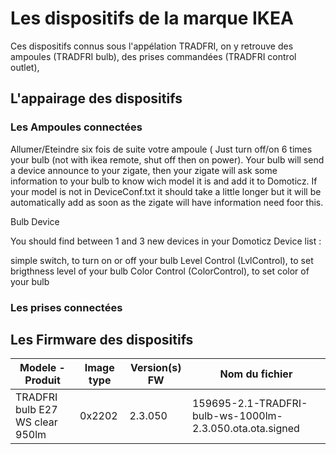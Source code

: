 # Les dispositifs de la marque IKEA

Ces dispositifs connus sous l'appélation TRADFRI, on y retrouve des ampoules (TRADFRI bulb), des prises commandées (TRADFRI control outlet), 

## L'appairage des dispositifs

### Les Ampoules connectées

Allumer/Eteindre six fois de suite votre ampoule (
Just turn off/on 6 times your bulb (not with ikea remote, shut off then on power). Your bulb will send a device announce to your zigate, then your zigate will ask some information to your bulb to know wich model it is and add it to Domoticz. If your model is not in DeviceConf.txt it should take a little longer but it will be automatically add as soon as the zigate will have information need foor this.

Bulb Device

You should find between 1 and 3 new devices in your Domoticz Device list :

simple switch, to turn on or off your bulb
Level Control (LvlControl), to set brigthness level of your bulb
Color Control (ColorControl), to set color of your bulb

### Les prises connectées

### 

## Les Firmware des dispositifs

| Modele - Produit                | Image type  | Version(s) FW | Nom du fichier                                           |
| ------------------------------- | ----------- | ------------- | -------------------------------------------------------- |
| TRADFRI bulb E27 WS clear 950lm | 0x2202      | 2.3.050       | 159695-2.1-TRADFRI-bulb-ws-1000lm-2.3.050.ota.ota.signed |
